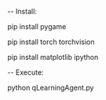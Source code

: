 -- Install:

pip install pygame

pip install torch torchvision

pip install matplotlib ipython


-- Execute:

python qLearningAgent.py
